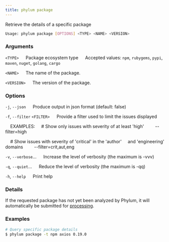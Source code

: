 ```yaml
---
title: phylum package
---
```


Retrieve the details of a specific package

```sh
Usage: phylum package [OPTIONS] <TYPE> <NAME> <VERSION>
```

### Arguments

`<TYPE>`
&emsp; Package ecosystem type
&emsp; Accepted values: `npm`, `rubygems`, `pypi`, `maven`, `nuget`, `golang`, `cargo`

`<NAME>`
&emsp; The name of the package.

`<VERSION>`
&emsp; The version of the package.

### Options

`-j`, `--json`
&emsp; Produce output in json format (default: false)

`-f`, `--filter` `<FILTER>`
&emsp; Provide a filter used to limit the issues displayed

&nbsp;&nbsp;&nbsp;&nbsp;EXAMPLES:
&nbsp;&nbsp;&nbsp;&nbsp;\# Show only issues with severity of at least 'high'
&nbsp;&nbsp;&nbsp;&nbsp;&nbsp;&nbsp;&nbsp;&nbsp;--filter=high

&nbsp;&nbsp;&nbsp;&nbsp;\# Show issues with severity of 'critical' in the 'author'
&nbsp;&nbsp;&nbsp;&nbsp;and 'engineering' domains
&nbsp;&nbsp;&nbsp;&nbsp;&nbsp;&nbsp;&nbsp;&nbsp;--filter=crit,aut,eng

`-v`, `--verbose`...
&emsp; Increase the level of verbosity (the maximum is -vvv)

`-q`, `--quiet`...
&emsp; Reduce the level of verbosity (the maximum is -qq)

`-h`, `--help`
&emsp; Print help

### Details

If the requested package has not yet been analyzed by Phylum, it will
automatically be submitted for [processing].

[processing]: https://docs.phylum.io/docs/processing

### Examples

```sh
# Query specific package details
$ phylum package -t npm axios 0.19.0
```
